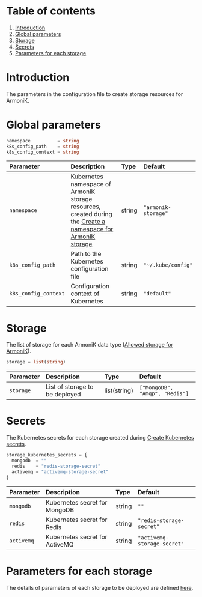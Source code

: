 # Table of contents

1. [Introduction](#Introduction)
2. [Global parameters](#global-parameters)
3. [Storage](#storage)
4. [Secrets](#secrets)
5. [Parameters for each storage](#parameters-for-each-storage)

# Introduction

The parameters in the configuration file to create storage resources for ArmoniK.

# Global parameters

```terraform
namespace          = string
k8s_config_path    = string
k8s_config_context = string
```

| Parameter             | Description | Type | Default |
|:----------------------|:------------|:-----|:--------|
| `namespace`           | Kubernetes namespace of ArmoniK storage resources, created during the [Create a namespace for ArmoniK storage](../../storage/onpremise/README.md) | string | `"armonik-storage"`        |
| `k8s_config_path`     | Path to the Kubernetes configuration file                                                                             | string | `"~/.kube/config"` |
| `k8s_config_context`  | Configuration context of Kubernetes                                                                                   | string | `"default"`        |

# Storage

The list of storage for each ArmoniK data
type ([Allowed storage for ArmoniK](../../modules/needed-storage/storage_for_each_armonik_data.tf)).

```terraform
storage = list(string)
```

| Parameter             | Description | Type | Default |
|:----------------------|:------------|:-----|:--------|
| `storage` | List of storage to be deployed | list(string) | `["MongoDB", "Amqp", "Redis"]` |

# Secrets

The Kubernetes secrets for each storage created during [Create Kubernetes secrets](../../storage/onpremise/README.md).

```terraform
storage_kubernetes_secrets = {
  mongodb  = ""
  redis    = "redis-storage-secret"
  activemq = "activemq-storage-secret"
}
```

| Parameter             | Description | Type | Default |
|:----------------------|:------------|:-----|:--------|
| `mongodb` | Kubernetes secret for MongoDB | string | `""` |
| `redis` | Kubernetes secret for Redis | string | `"redis-storage-secret"` |
| `activemq` | Kubernetes secret for ActiveMQ | string | `"activemq-storage-secret"` |

# Parameters for each storage

The details of parameters of each storage to be deployed are defined [here](../../storage/onpremise/modules/storage/README.md).

